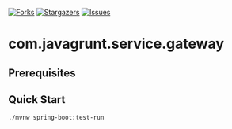  [![Forks][forks-shield]][forks-url]
 [![Stargazers][stars-shield]][stars-url]
 [![Issues][issues-shield]][issues-url]

 # com.javagrunt.service.gateway

 ## Prerequisites

 ## Quick Start

```bash
./mvnw spring-boot:test-run
```

 <!-- MARKDOWN LINKS & IMAGES -->
 <!-- https://www.markdownguide.org/basic-syntax/#reference-style-links -->
 [forks-shield]: https://img.shields.io/github/forks/javagrunt-com/com.javagrunt.service.gateway.svg?style=for-the-badge
 [forks-url]: https://github.com/javagrunt-com/com.javagrunt.service.gateway/forks
 [stars-shield]: https://img.shields.io/github/stars/javagrunt-com/com.javagrunt.service.gateway.svg?style=for-the-badge
 [stars-url]: https://github.com/javagrunt-com/com.javagrunt.service.gateway/stargazers
 [issues-shield]: https://img.shields.io/github/issues/javagrunt-com/com.javagrunt.service.gateway.svg?style=for-the-badge
 [issues-url]: https://github.com/javagrunt-com/com.javagrunt.service.gateway/issues